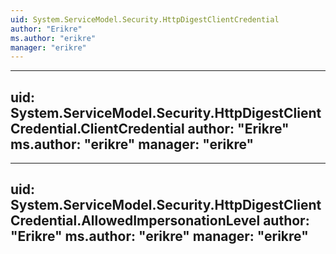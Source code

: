 ```yaml
---
uid: System.ServiceModel.Security.HttpDigestClientCredential
author: "Erikre"
ms.author: "erikre"
manager: "erikre"
---
```


---
uid: System.ServiceModel.Security.HttpDigestClientCredential.ClientCredential
author: "Erikre"
ms.author: "erikre"
manager: "erikre"
---

---
uid: System.ServiceModel.Security.HttpDigestClientCredential.AllowedImpersonationLevel
author: "Erikre"
ms.author: "erikre"
manager: "erikre"
---
